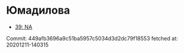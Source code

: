 # Юмадилова
- [39: NA](39.md)

Commit: 449afb3696a9c51ba5957c5034d3d2dc79f18553
 fetched at: 20201211-140315
